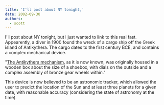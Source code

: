 ```yaml
---
title: 'I’ll post about NY tonight,'
date: 2002-09-30
authors:
  - scott
---
```


I'll post about NY tonight, but I just wanted to link to this real fast. Appearently, a diver in 1900 found the wreck of a cargo ship off the Greek island of Antikythera. The cargo dates to the first century BCE, and contains a complex mechanical device.

"[The Antikythera mechanism](http://www.economist.com/displaystory.cfm?story_id=1337165), as it is now known, was originally housed in a wooden box about the size of a shoebox, with dials on the outside and a complex assembly of bronze gear wheels within."

This device is now believed to be an astronomic tracker, which allowed the user to predict the location of the Sun and at least three planets for a given date, with reasonable accuracy (considering the state of astronomy at the time).
